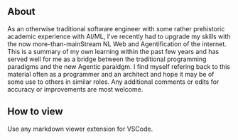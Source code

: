 
## About
As an otherwise traditional software engineer with some rather prehistoric academic experience with AI/ML, I've recently had to upgrade my skills with the now more-than-mainStream NL Web and Agentification of the internet. 
This is a summary of my own learning within the past few years and has served well for me as a bridge between the traditional programming paradigms and the new Agentic paraidgm.
I find myself refering back to this material often as a programmer and an architect and hope it may be of some use to others in similar roles.
Any additional comments or edits for accuracy or improvements are most welcome.

## How to view
Use any markdown viewer extension for VSCode.
